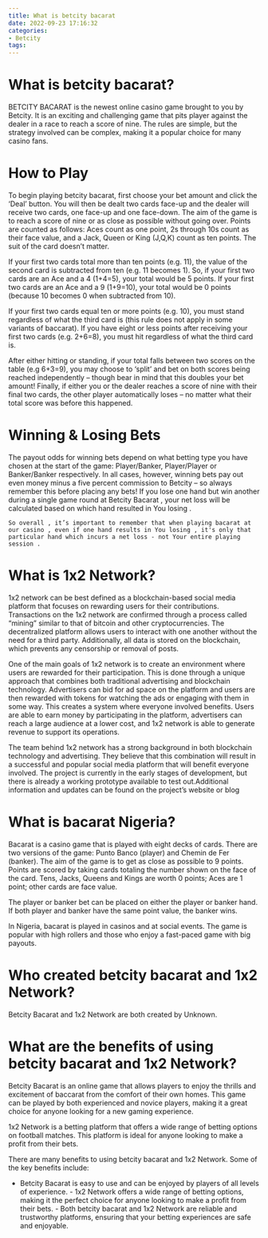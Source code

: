 ```yaml
---
title: What is betcity bacarat
date: 2022-09-23 17:16:32
categories:
- Betcity
tags:
---
```



#  What is betcity bacarat?

BETCITY BACARAT is the newest online casino game brought to you by Betcity. It is an exciting and challenging game that pits player against the dealer in a race to reach a score of nine. The rules are simple, but the strategy involved can be complex, making it a popular choice for many casino fans.

# How to Play

To begin playing betcity bacarat, first choose your bet amount and click the ‘Deal’ button. You will then be dealt two cards face-up and the dealer will receive two cards, one face-up and one face-down. The aim of the game is to reach a score of nine or as close as possible without going over. Points are counted as follows: Aces count as one point, 2s through 10s count as their face value, and a Jack, Queen or King (J,Q,K) count as ten points. The suit of the card doesn’t matter.

If your first two cards total more than ten points (e.g. 11), the value of the second card is subtracted from ten (e.g. 11 becomes 1). So, if your first two cards are an Ace and a 4 (1+4=5), your total would be 5 points. If your first two cards are an Ace and a 9 (1+9=10), your total would be 0 points (because 10 becomes 0 when subtracted from 10).

If your first two cards equal ten or more points (e.g. 10), you must stand regardless of what the third card is (this rule does not apply in some variants of baccarat). If you have eight or less points after receiving your first two cards (e.g. 2+6=8), you must hit regardless of what the third card is.

After either hitting or standing, if your total falls between two scores on the table (e.g 6+3=9), you may choose to ‘split’ and bet on both scores being reached independently – though bear in mind that this doubles your bet amount! Finally, if either you or the dealer reaches a score of nine with their final two cards, the other player automatically loses – no matter what their total score was before this happened.

# Winning & Losing Bets

The payout odds for winning bets depend on what betting type you have chosen at the start of the game: Player/Banker, Player/Player or Banker/Banker respectively. In all cases, however, winning bets pay out even money minus a five percent commission to Betcity – so always remember this before placing any bets! If you lose one hand but win another during a single game round at Betcity Bacarat , your net loss will be calculated based on which hand resulted in You losing .

    So overall , it’s important to remember that when playing bacarat at our casino , even if one hand results in You losing , it's only that particular hand which incurs a net loss - not Your entire playing session .

#  What is 1x2 Network?

1x2 network can be best defined as a blockchain-based social media platform that focuses on rewarding users for their contributions. Transactions on the 1x2 network are confirmed through a process called “mining” similar to that of bitcoin and other cryptocurrencies. The decentralized platform allows users to interact with one another without the need for a third party. Additionally, all data is stored on the blockchain, which prevents any censorship or removal of posts.

One of the main goals of 1x2 network is to create an environment where users are rewarded for their participation. This is done through a unique approach that combines both traditional advertising and blockchain technology. Advertisers can bid for ad space on the platform and users are then rewarded with tokens for watching the ads or engaging with them in some way. This creates a system where everyone involved benefits. Users are able to earn money by participating in the platform, advertisers can reach a large audience at a lower cost, and 1x2 network is able to generate revenue to support its operations.

The team behind 1x2 network has a strong background in both blockchain technology and advertising. They believe that this combination will result in a successful and popular social media platform that will benefit everyone involved. The project is currently in the early stages of development, but there is already a working prototype available to test out.Additional information and updates can be found on the project’s website or blog

#  What is bacarat Nigeria?

Bacarat is a casino game that is played with eight decks of cards. There are two versions of the game: Punto Banco (player) and Chemin de Fer (banker). The aim of the game is to get as close as possible to 9 points. Points are scored by taking cards totaling the number shown on the face of the card. Tens, Jacks, Queens and Kings are worth 0 points; Aces are 1 point; other cards are face value.

The player or banker bet can be placed on either the player or banker hand. If both player and banker have the same point value, the banker wins.

In Nigeria, bacarat is played in casinos and at social events. The game is popular with high rollers and those who enjoy a fast-paced game with big payouts.

#  Who created betcity bacarat and 1x2 Network?

Betcity Bacarat and 1x2 Network are both created by Unknown.

#  What are the benefits of using betcity bacarat and 1x2 Network?

Betcity Bacarat is an online game that allows players to enjoy the thrills and excitement of baccarat from the comfort of their own homes. This game can be played by both experienced and novice players, making it a great choice for anyone looking for a new gaming experience.

1x2 Network is a betting platform that offers a wide range of betting options on football matches. This platform is ideal for anyone looking to make a profit from their bets.

There are many benefits to using betcity bacarat and 1x2 Network. Some of the key benefits include:

- Betcity Bacarat is easy to use and can be enjoyed by players of all levels of experience. - 1x2 Network offers a wide range of betting options, making it the perfect choice for anyone looking to make a profit from their bets. - Both betcity bacarat and 1x2 Network are reliable and trustworthy platforms, ensuring that your betting experiences are safe and enjoyable.